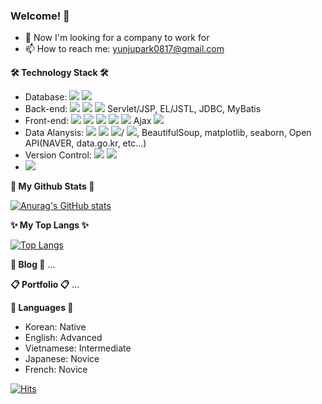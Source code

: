 ### Welcome! 👋


- 🧐 Now I'm looking for a company to work for
- 📫 How to reach me: yunjupark0817@gmail.com

<strong>🛠 Technology Stack 🛠</strong>
- Database: <img src="https://img.shields.io/badge/oracle-F80000?style=plastic&logo=oracle&logoColor=white"> <img src="https://img.shields.io/badge/mysql-4479A1?style=plastic&logo=mysql&logoColor=white">
- Back-end: <img src="https://img.shields.io/badge/JAVA-007396?style=plastic&logo=java&logoColor=white"> <img src="https://img.shields.io/badge/Spring-6DB33F?style=plastic&logo=Spring&logoColor=white"> <img src="https://img.shields.io/badge/SpringSecurity-6DB33F?style=plastic&logo=SpringSecurity&logoColor=white"> Servlet/JSP, EL/JSTL, JDBC, MyBatis
- Front-end: <img src="https://img.shields.io/badge/html-E34F26?style=plastic&logo=html5&logoColor=white"> <img src="https://img.shields.io/badge/css-1572B6?style=plastic&logo=css3&logoColor=white"> <img src="https://img.shields.io/badge/Javascript-F7DF1E?style=plastic&amp;logo=Javascript&amp;logoColor=black">
<img src="https://img.shields.io/badge/jquery-0769AD?style=plastic&logo=jquery&logoColor=white"> <img src="https://img.shields.io/badge/bootstrap-7952B3?style=plastic&logo=bootstrap&logoColor=white"> Ajax <img src="https://img.shields.io/badge/JSON-000000?style=plastic&logo=JSON&logoColor=white">
- Data Alanysis: <a href="https://www.python.org/"><img src="https://img.shields.io/badge/Python-3776AB?style=plastic&amp;logo=Python&amp;logoColor=white"></a> <img src="https://img.shields.io/badge/Selenium-43B02A?style=plastic&logo=Selenium&logoColor=white"> <img src="https://img.shields.io/badge/013243?style=plastic&logo=Numpy&logoColor=white">/ <img src="https://img.shields.io/badge/43B02A?style=plastic&logo=Pandas&logoColor=white">, BeautifulSoup, matplotlib, seaborn, Open API(NAVER, data.go.kr, etc...) 
- Version Control: <img src="https://img.shields.io/badge/git-F05032?style=plastic&logo=git&logoColor=white"> <img src="https://img.shields.io/badge/github-181717?style=plastic&logo=github&logoColor=white">
- <img src="https://img.shields.io/badge/apache tomcat-F8DC75?style=plastic&logo=apachetomcat&logoColor=white">



<strong>🌿 My Github Stats 🌿</strong>

[![Anurag's GitHub stats](https://github-readme-stats.vercel.app/api?username=YunjuParkKR&show_icons=true&theme=radical)](https://github.com/YunjuParkKR/github-readme-stats)

<strong>✨ My Top Langs ✨</strong>

[![Top Langs](https://github-readme-stats.vercel.app/api/top-langs/?username=YunjuParkKR&hide=html,css&langs_count=10&layout=compact&theme=radical)](https://github.com/anuraghazra/github-readme-stats)

<strong>📝 Blog 📝</strong>
...

<strong>📋 Portfolio 📋</strong>
...

<strong>💬 Languages 💬</strong>
- Korean: Native
- English: Advanced
- Vietnamese: Intermediate
- Japanese: Novice
- French: Novice

[![Hits](https://hits.seeyoufarm.com/api/count/incr/badge.svg?url=https%3A%2F%2Fgithub.com%2FYunjuParkKR&count_bg=%2399FEED&title_bg=%23FF84C0&icon=github.svg&icon_color=%23FFFFFF&title=hits&edge_flat=false)](https://hits.seeyoufarm.com)

<!--
**YunjuParkKR/YunjuParkKR** is a ✨ _special_ ✨ repository because its `README.md` (this file) appears on your GitHub profile.

Here are some ideas to get you started:

- 🔭 I’m currently working on ...
- 🌱 I’m currently learning ...
- 👯 I’m looking to collaborate on ...
- 🤔 I’m looking for help with ...
- 💬 Ask me about ...
- 📫 How to reach me: ...
- 😄 Pronouns: ...
- ⚡ Fun fact: ...
-->


